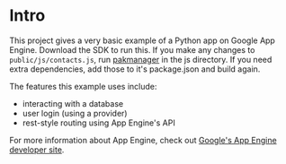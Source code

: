 Intro
=====

This project gives a very basic example of a Python app on Google App Engine. Download the SDK to run this. If you make any changes to `public/js/contacts.js`, run [pakmanager](https://github.com/coolaj86/node-pakmanager) in the js directory. If you need extra dependencies, add those to it's package.json and build again.

The features this example uses include:

* interacting with a database
* user login (using a provider)
* rest-style routing using App Engine's API

For more information about App Engine, check out [Google's App Engine developer site](https://developers.google.com/appengine/).
